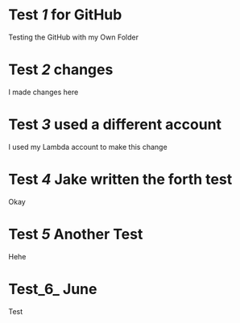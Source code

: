 # Test _1_ for GitHub
Testing the GitHub with my Own Folder

# Test _2_ changes
I made changes here

# Test _3_ used a different account
I used my Lambda account to make this change

# Test _4_ Jake written the forth test
Okay

# Test _5_ Another Test
Hehe

# Test_6_ June 
Test

